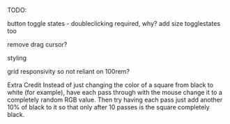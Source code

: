 TODO:

button toggle states - doubleclicking required, why? add size togglestates too

remove drag cursor?

styling 

grid responsivity so not reliant on 100rem?



Extra Credit
Instead of just changing the color of a square from black to white (for example), have each pass through with the mouse change it to a completely random RGB value. Then try having each pass just add another 10% of black to it so that only after 10 passes is the square completely black.